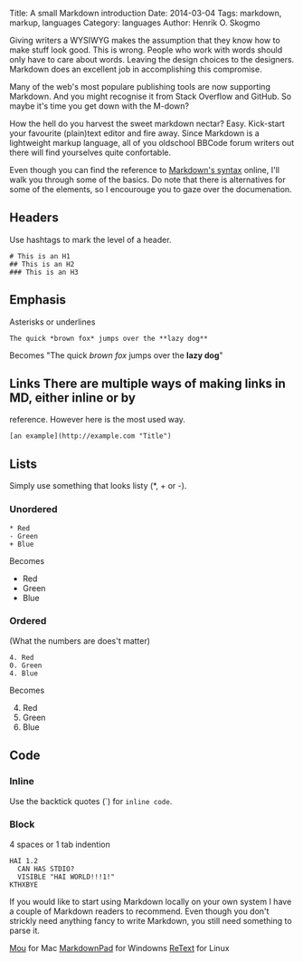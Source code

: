 Title: A small Markdown introduction
Date: 2014-03-04
Tags: markdown, markup, languages
Category: languages
Author: Henrik O. Skogmo


Giving writers a WYSIWYG makes the assumption that they know how to make stuff
look good. This is wrong. People who work with words should only have to care
about words. Leaving the design choices to the designers. Markdown does an
excellent job in accomplishing this compromise.

Many of the web's most populare publishing tools are now supporting Markdown.
And you might recognise it from Stack Overflow and GitHub. So maybe it's time
you get down with the M-down?

How the hell do you harvest the sweet markdown nectar? Easy. Kick-start your
favourite (plain)text editor and fire away. Since Markdown is a lightweight
markup language, all of you oldschool BBCode forum writers out there will find
yourselves quite confortable.

Even though you can find the reference to [Markdown's
syntax](http://daringfireball.net/projects/markdown/syntax) online, I'll walk
you through some of the basics. Do note that there is alternatives for some of
the elements, so I encourouge you to gaze over the documenation.

## Headers

Use hashtags to mark the level of a header.

    # This is an H1
    ## This is an H2
    ### This is an H3

## Emphasis
Asterisks or underlines

    The quick *brown fox* jumps over the **lazy dog**

Becomes "The quick *brown fox* jumps over the **lazy dog**"

## Links There are multiple ways of making links in MD, either inline or by
reference. However here is the most used way.

    [an example](http://example.com "Title")

## Lists
Simply use something that looks listy (\*, \+ or \-).

### Unordered

    * Red
    - Green
    + Blue

Becomes

* Red
* Green
* Blue

### Ordered
(What the numbers are does't matter)

    4. Red
    0. Green
    4. Blue

Becomes

4. Red
0. Green
4. Blue

## Code
### Inline
Use the backtick quotes (\`) for `inline code`.

### Block
4 spaces or 1 tab indention

    HAI 1.2
      CAN HAS STDIO?
      VISIBLE "HAI WORLD!!!1!"
    KTHXBYE

If you would like to start using Markdown locally on your own system I have a
couple of Markdown readers to recommend. Even though you don't strickly need
anything fancy to write Markdown, you still need something to parse it.

[Mou](http://mouapp.com/) for Mac
[MarkdownPad](http://markdownpad.com/) for Windowns
[ReText](http://sourceforge.net/p/retext/home/ReText/) for Linux
